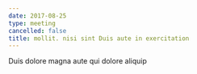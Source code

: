 ```yaml
---
date: 2017-08-25
type: meeting
cancelled: false
title: mollit. nisi sint Duis aute in exercitation
---
```

Duis dolore magna aute qui dolore aliquip